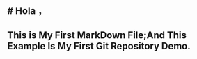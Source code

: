 ## \# Hola ， 

## This is My First MarkDown File;And This Example Is My First Git Repository Demo.

